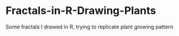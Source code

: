# Fractals-in-R-Drawing-Plants
Some fractals I drawed in R, trying to replicate plant growing pattern
